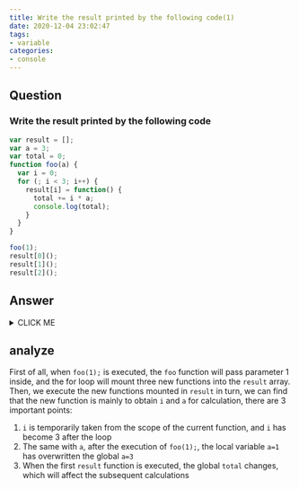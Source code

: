 ```yaml
---
title: Write the result printed by the following code(1)
date: 2020-12-04 23:02:47
tags:
- variable
categories: 
- console
---
```


## Question
### Write the result printed by the following code

```js
var result = [];
var a = 3;
var total = 0;
function foo(a) {
  var i = 0;
  for (; i < 3; i++) {
    result[i] = function() {
      total += i * a;
      console.log(total);
    }
  }
}

foo(1);
result[0]();
result[1]();
result[2]();
```
## Answer
<details><summary>CLICK ME</summary>
<p>

```js
result[0](); //3
result[1](); //6
result[2](); //9
```

</p>
</details>

## analyze
First of all, when `foo(1);` is executed, the `foo` function will pass parameter 1 inside, and the for loop will mount three new functions into the `result` array.
Then, we execute the new functions mounted in `result` in turn, we can find that the new function is mainly to obtain `i` and `a` for calculation, there are 3 important points:

1. `i` is temporarily taken from the scope of the current function, and `i` has become 3 after the loop
2. The same with `a`, after the execution of `foo(1);`, the local variable `a=1` has overwritten the global `a=3`
3. When the first `result` function is executed, the global `total` changes, which will affect the subsequent calculations
